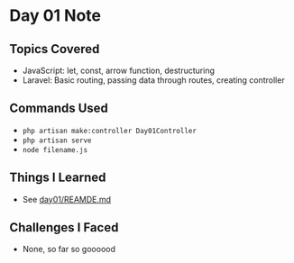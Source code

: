 # Day 01 Note

## Topics Covered

- JavaScript: let, const, arrow function, destructuring
- Laravel: Basic routing, passing data through routes, creating controller

## Commands Used

- `php artisan make:controller Day01Controller`
- `php artisan serve`
- `node filename.js`

## Things I Learned

- See [day01/REAMDE.md](../day01/README.md)

## Challenges I Faced

- None, so far so goooood
